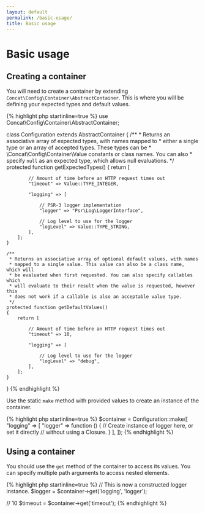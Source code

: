 ```yaml
---
layout: default
permalink: /basic-usage/
title: Basic usage
---
```


Basic usage
===========

## Creating a container

You will need to create a container by extending `Concat\Config\Container\AbstractContainer`.
This is where you will be defining your expected types and default values.

{% highlight php startinline=true %}
use Concat\Config\Container\AbstractContainer;

class Configuration extends AbstractContainer
{
    /**
     * Returns an associative array of expected types, with names mapped to
     * either a single type or an array of accepted types. These types can be
     * \Concat\Config\Container\Value constants or class names. You can also
     * specify `null` as an expected type, which allows null evaluations.
     */
    protected function getExpectedTypes()
    {
        return [

            // Amount of time before an HTTP request times out
            "timeout" => Value::TYPE_INTEGER,

            "logging" => [

                // PSR-3 logger implementation
                "logger" => "Psr\Log\LoggerInterface",

                // Log level to use for the logger
                "logLevel" => Value::TYPE_STRING,
            ],
        ];
    }

    /**
     * Returns an associative array of optional default values, with names
     * mapped to a single value. This value can also be a class name, which will
     * be evaluated when first requested. You can also specify callables which
     * will evaluate to their result when the value is requested, however this
     * does not work if a callable is also an acceptable value type.
     */
    protected function getDefaultValues()
    {
        return [

            // Amount of time before an HTTP request times out
            "timeout" => 10,

            "logging" => [

                // Log level to use for the logger
                "logLevel" => "debug",
            ],
        ];
    }
}
{% endhighlight %}

Use the static `make` method with provided values to create an instance of the container.

{% highlight php startinline=true %}
$container = Configuration::make([
    "logging" => [
        "logger" => function () {
            // Create instance of logger here, or set it directly
            // without using a Closure.
        }
    ],
]);
{% endhighlight %}

## Using a container

You should use the `get` method of the container to access its values. You can
specify multiple path arguments to access nested elements.

{% highlight php startinline=true %}
// This is now a constructed logger instance.
$logger = $container->get('logging', 'logger');

// 10
$timeout = $container->get('timeout');
{% endhighlight %}
